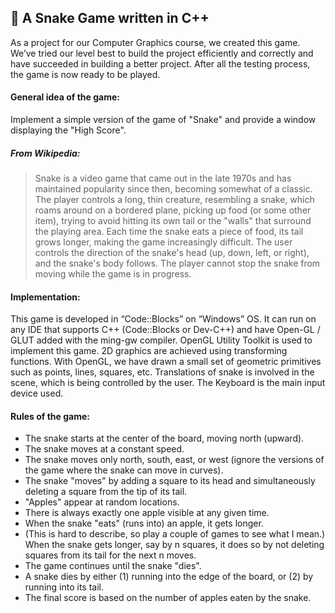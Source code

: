 ## 🐍 A Snake Game written in C++

As a project for our Computer Graphics course, we created this game. We’ve tried our level best to build the project efficiently and correctly and have succeeded in building a better project. After all the testing process, the game is now ready to be played.

#### General idea of the game:

Implement a simple version of the game of "Snake" and provide a window displaying the "High Score".

##### From Wikipedia:

> Snake is a video game that came out in the late 1970s and has maintained popularity since then, becoming somewhat of a classic. The player controls a long, thin creature, resembling a snake, which roams around on a bordered plane, picking up food (or some other item), trying to avoid hitting its own tail or the "walls" that surround the playing area. Each time the snake eats a piece of food, its tail grows longer, making the game increasingly difficult. The user controls the direction of the snake's head (up, down, left, or right), and the snake's body follows. The player cannot stop the snake from moving while the game is in progress.

#### Implementation:

This game is developed in “Code::Blocks” on “Windows” OS. It can run on any IDE that supports C++ (Code::Blocks or Dev-C++) and have Open-GL / GLUT added with the ming-gw compiler. OpenGL Utility Toolkit is used to implement this game. 2D graphics are achieved using transforming functions. With OpenGL, we have drawn a small set of geometric primitives such as points, lines, squares, etc. Translations of snake is involved in the scene, which is being controlled by the user. The Keyboard is the main input device used.

#### Rules of the game:

- The snake starts at the center of the board, moving north (upward).
- The snake moves at a constant speed.
- The snake moves only north, south, east, or west (ignore the versions of the game where the snake can move in curves).
- The snake "moves" by adding a square to its head and simultaneously deleting a square from the tip of its tail.
- "Apples" appear at random locations.
- There is always exactly one apple visible at any given time.
- When the snake "eats" (runs into) an apple, it gets longer.
- (This is hard to describe, so play a couple of games to see what I mean.) When the snake gets longer, say by n squares, it does so by not deleting squares from its tail for the next n moves.
- The game continues until the snake "dies".
- A snake dies by either (1) running into the edge of the board, or (2) by running into its tail.
- The final score is based on the number of apples eaten by the snake.
